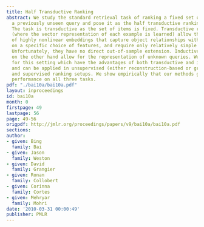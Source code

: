 ```yaml
---
title: Half Transductive Ranking
abstract: We study the standard retrieval task of ranking a fixed set of items given
  a previously unseen query and pose it as the half transductive ranking problem.
  The task is transductive as the set of items is fixed. Transductive representations
  (where the vector representation of each example is learned) allow the generation
  of highly nonlinear embeddings that capture object relationships without relying
  on a specific choice of features, and require only relatively simple optimization.
  Unfortunately, they have no direct out-of-sample extension. Inductive approaches
  on the other hand allow for the representation of unknown queries. We describe algorithms
  for this setting which have the advantages of both transductive and inductive approaches,
  and can be applied in unsupervised (either reconstruction-based or graph-based)
  and supervised ranking setups. We show empirically that our methods give strong
  performance on all three tasks.
pdf: "./bai10a/bai10a.pdf"
layout: inproceedings
id: bai10a
month: 0
firstpage: 49
lastpage: 56
page: 49-56
origpdf: http://jmlr.org/proceedings/papers/v9/bai10a/bai10a.pdf
sections: 
author:
- given: Bing
  family: Bai
- given: Jason
  family: Weston
- given: David
  family: Grangier
- given: Ronan
  family: Collobert
- given: Corinna
  family: Cortes
- given: Mehryar
  family: Mohri
date: '2010-03-31 00:00:49'
publisher: PMLR
---
```

